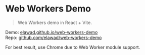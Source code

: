 # Web Workers Demo

> Web Workers demo in React + Vite.

Demo: [elawad.github.io/web-workers-demo](https://elawad.github.io/web-workers-demo)
\
Repo: [github.com/elawad/web-workers-demo](https://github.com/elawad/web-workers-demo)

For best result, use Chrome due to Web Worker module support.
